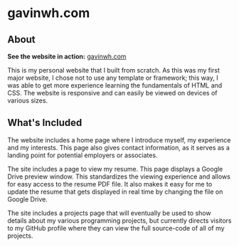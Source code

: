 # gavinwh.com

## About
**See the website in action:** [gavinwh.com](https://gavinwh.com)

This is my personal website that I built from scratch. As this was my first major website, I chose not to use any template or framework; this way, I was able to get more experience learning the fundamentals of HTML and CSS. The website is responsive and can easily be viewed on devices of various sizes.

## What's Included

The website includes a home page where I introduce myself, my experience and my interests. This page also gives contact information, as it serves as a landing point for potential employers or associates.

The site includes a page to view my resume. This page displays a Google Drive preview window. This standardizes the viewing experience and allows for easy access to the resume PDF file. It also makes it easy for me to update the resume that gets displayed in real time by changing the file on Google Drive.

The site includes a projects page that will eventually be used to show details about my various programming projects, but currently directs visitors to my GitHub profile where they can view the full source-code of all of my projects.